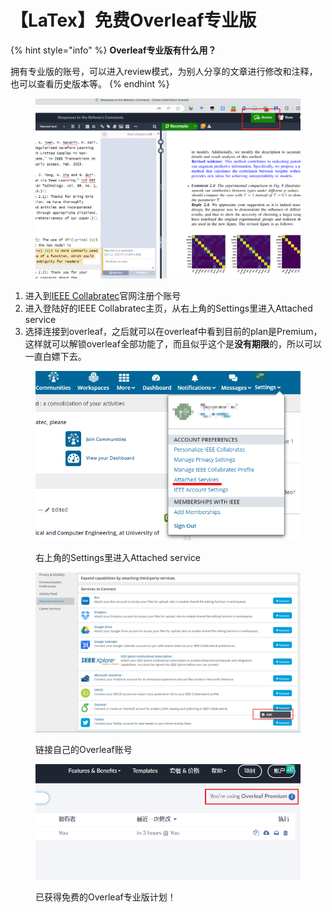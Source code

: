 # 【LaTex】免费Overleaf专业版

{% hint style="info" %}
**Overleaf专业版有什么用？**

拥有专业版的账号，可以进入review模式，为别人分享的文章进行修改和注释，也可以查看历史版本等。
{% endhint %}

<figure><img src="../.gitbook/assets/image (1) (1) (1) (1) (1).png" alt=""><figcaption></figcaption></figure>

1. 进入到[IEEE Collabratec](https://ieee-collabratec.ieee.org/)官网注册个账号
2. 进入登陆好的IEEE Collabratec主页，从右上角的Settings里进入Attached service
3. 选择连接到overleaf，之后就可以在overleaf中看到目前的plan是Premium，这样就可以解锁overleaf全部功能了，而且似乎这个是**没有期限**的，所以可以一直白嫖下去。

<figure><img src="../.gitbook/assets/image (14).png" alt=""><figcaption><p>右上角的Settings里进入Attached service</p></figcaption></figure>

<figure><img src="../.gitbook/assets/image (15).png" alt=""><figcaption><p>链接自己的Overleaf账号</p></figcaption></figure>

<figure><img src="../.gitbook/assets/image (16).png" alt=""><figcaption><p>已获得免费的Overleaf专业版计划！</p></figcaption></figure>

